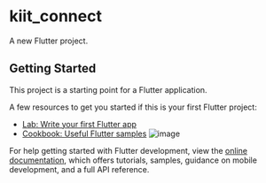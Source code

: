 # kiit_connect

A new Flutter project.

## Getting Started

This project is a starting point for a Flutter application.

A few resources to get you started if this is your first Flutter project:

- [Lab: Write your first Flutter app](https://docs.flutter.dev/get-started/codelab)
- [Cookbook: Useful Flutter samples](https://docs.flutter.dev/cookbook)
![image](https://github.com/Vaibhavyadav350/tnp_kiit/assets/105127780/7879dcec-4f38-45b7-ab82-1320fa45dc98)

For help getting started with Flutter development, view the
[online documentation](https://docs.flutter.dev/), which offers tutorials,
samples, guidance on mobile development, and a full API reference.
